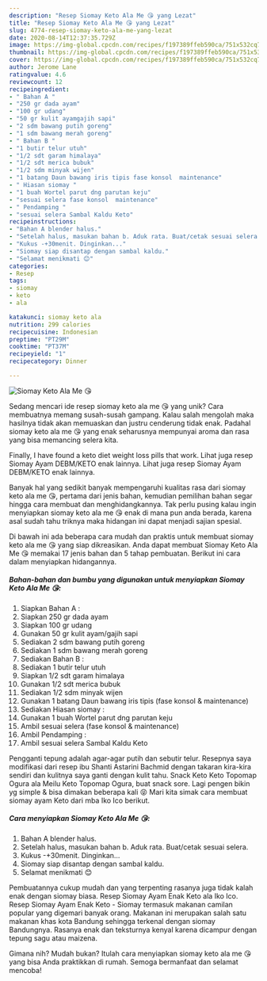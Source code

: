 ```yaml
---
description: "Resep Siomay Keto Ala Me 😘 yang Lezat"
title: "Resep Siomay Keto Ala Me 😘 yang Lezat"
slug: 4774-resep-siomay-keto-ala-me-yang-lezat
date: 2020-08-14T12:37:35.729Z
image: https://img-global.cpcdn.com/recipes/f197389ffeb590ca/751x532cq70/siomay-keto-ala-me-😘-foto-resep-utama.jpg
thumbnail: https://img-global.cpcdn.com/recipes/f197389ffeb590ca/751x532cq70/siomay-keto-ala-me-😘-foto-resep-utama.jpg
cover: https://img-global.cpcdn.com/recipes/f197389ffeb590ca/751x532cq70/siomay-keto-ala-me-😘-foto-resep-utama.jpg
author: Jerome Lane
ratingvalue: 4.6
reviewcount: 12
recipeingredient:
- " Bahan A "
- "250 gr dada ayam"
- "100 gr udang"
- "50 gr kulit ayamgajih sapi"
- "2 sdm bawang putih goreng"
- "1 sdm bawang merah goreng"
- " Bahan B "
- "1 butir telur utuh"
- "1/2 sdt garam himalaya"
- "1/2 sdt merica bubuk"
- "1/2 sdm minyak wijen"
- "1 batang Daun bawang iris tipis fase konsol  maintenance"
- " Hiasan siomay "
- "1 buah Wortel parut dng parutan keju"
- "sesuai selera fase konsol  maintenance"
- " Pendamping "
- "sesuai selera Sambal Kaldu Keto"
recipeinstructions:
- "Bahan A blender halus."
- "Setelah halus, masukan bahan b. Aduk rata. Buat/cetak sesuai selera."
- "Kukus -+30menit. Dinginkan..."
- "Siomay siap disantap dengan sambal kaldu."
- "Selamat menikmati 😊"
categories:
- Resep
tags:
- siomay
- keto
- ala

katakunci: siomay keto ala 
nutrition: 299 calories
recipecuisine: Indonesian
preptime: "PT29M"
cooktime: "PT37M"
recipeyield: "1"
recipecategory: Dinner

---
```



![Siomay Keto Ala Me 😘](https://img-global.cpcdn.com/recipes/f197389ffeb590ca/751x532cq70/siomay-keto-ala-me-😘-foto-resep-utama.jpg)

Sedang mencari ide resep siomay keto ala me 😘 yang unik? Cara membuatnya memang susah-susah gampang. Kalau salah mengolah maka hasilnya tidak akan memuaskan dan justru cenderung tidak enak. Padahal siomay keto ala me 😘 yang enak seharusnya mempunyai aroma dan rasa yang bisa memancing selera kita.

Finally, I have found a keto diet weight loss pills that work. Lihat juga resep Siomay Ayam DEBM/KETO enak lainnya. Lihat juga resep Siomay Ayam DEBM/KETO enak lainnya.

Banyak hal yang sedikit banyak mempengaruhi kualitas rasa dari siomay keto ala me 😘, pertama dari jenis bahan, kemudian pemilihan bahan segar hingga cara membuat dan menghidangkannya. Tak perlu pusing kalau ingin menyiapkan siomay keto ala me 😘 enak di mana pun anda berada, karena asal sudah tahu triknya maka hidangan ini dapat menjadi sajian spesial.


Di bawah ini ada beberapa cara mudah dan praktis untuk membuat siomay keto ala me 😘 yang siap dikreasikan. Anda dapat membuat Siomay Keto Ala Me 😘 memakai 17 jenis bahan dan 5 tahap pembuatan. Berikut ini cara dalam menyiapkan hidangannya.

<!--inarticleads1-->

##### Bahan-bahan dan bumbu yang digunakan untuk menyiapkan Siomay Keto Ala Me 😘:

1. Siapkan  Bahan A :
1. Siapkan 250 gr dada ayam
1. Siapkan 100 gr udang
1. Gunakan 50 gr kulit ayam/gajih sapi
1. Sediakan 2 sdm bawang putih goreng
1. Sediakan 1 sdm bawang merah goreng
1. Sediakan  Bahan B :
1. Sediakan 1 butir telur utuh
1. Siapkan 1/2 sdt garam himalaya
1. Gunakan 1/2 sdt merica bubuk
1. Sediakan 1/2 sdm minyak wijen
1. Gunakan 1 batang Daun bawang iris tipis (fase konsol &amp; maintenance)
1. Sediakan  Hiasan siomay :
1. Gunakan 1 buah Wortel parut dng parutan keju
1. Ambil sesuai selera (fase konsol &amp; maintenance)
1. Ambil  Pendamping :
1. Ambil sesuai selera Sambal Kaldu Keto


Pengganti tepung adalah agar-agar putih dan sebutir telur. Resepnya saya modifikasi dari resep ibu Shanti Astarini Bachmid dengan takaran kira-kira sendiri dan kulitnya saya ganti dengan kulit tahu. Snack Keto Keto Topomap Ogura ala ‎Meilu Keto Topomap Ogura, buat snack sore. Lagi pengen bikin yg simple &amp; bisa dimakan beberapa kali 😝 Mari kita simak cara membuat siomay ayam Keto dari mba Iko Ico berikut. 

<!--inarticleads2-->

##### Cara menyiapkan Siomay Keto Ala Me 😘:

1. Bahan A blender halus.
1. Setelah halus, masukan bahan b. Aduk rata. Buat/cetak sesuai selera.
1. Kukus -+30menit. Dinginkan...
1. Siomay siap disantap dengan sambal kaldu.
1. Selamat menikmati 😊


Pembuatannya cukup mudah dan yang terpenting rasanya juga tidak kalah enak dengan siomay biasa. Resep Siomay Ayam Enak Keto ala Iko Ico. Resep Siomay Ayam Enak Keto - Siomay termasuk makanan camilan popular yang digemari banyak orang. Makanan ini merupakan salah satu makanan khas kota Bandung sehingga terkenal dengan siomay Bandungnya. Rasanya enak dan teksturnya kenyal karena dicampur dengan tepung sagu atau maizena. 

Gimana nih? Mudah bukan? Itulah cara menyiapkan siomay keto ala me 😘 yang bisa Anda praktikkan di rumah. Semoga bermanfaat dan selamat mencoba!
